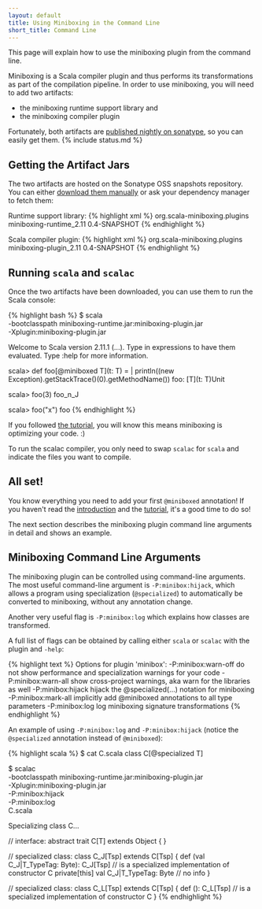 ```yaml
---
layout: default
title: Using Miniboxing in the Command Line
short_title: Command Line
---
```


This page will explain how to use the miniboxing plugin from the command line.

Miniboxing is a Scala compiler plugin and thus performs its transformations as part of the compilation pipeline. In order to use miniboxing, you will need to add two artifacts:

 * the miniboxing runtime support library and
 * the miniboxing compiler plugin

Fortunately, both artifacts are <a href="https://travis-ci.org/miniboxing/miniboxing-plugin" target="_blank">published nightly on sonatype</a>, so you can easily get them.
{% include status.md %}

## Getting the Artifact Jars

The two artifacts are hosted on the Sonatype OSS snapshots repository. You can either <a href="https://oss.sonatype.org/content/repositories/snapshots/org/scala-miniboxing/plugins/" target="_blank">download them manually</a> or ask your dependency manager to fetch them:

Runtime support library:
{% highlight xml %}
<dependency>
  <groupId>org.scala-miniboxing.plugins</groupId>
  <artifactId>miniboxing-runtime_2.11</artifactId>
  <version>0.4-SNAPSHOT</version>
</dependency>
{% endhighlight %}


Scala compiler plugin:
{% highlight xml %}
<dependency>
  <groupId>org.scala-miniboxing.plugins</groupId>
  <artifactId>miniboxing-plugin_2.11</artifactId>
  <version>0.4-SNAPSHOT</version>
</dependency>
{% endhighlight %}

## Running `scala` and `scalac`

Once the two artifacts have been downloaded, you can use them to run the Scala console:

{% highlight bash %}
$ scala \
  -bootclasspath miniboxing-runtime.jar:miniboxing-plugin.jar \
  -Xplugin:miniboxing-plugin.jar 

Welcome to Scala version 2.11.1 (...).
Type in expressions to have them evaluated.
Type :help for more information.

scala> def foo[@miniboxed T](t: T) =
     |   println((new Exception).getStackTrace()(0).getMethodName())
foo: [T](t: T)Unit

scala> foo(3)
foo_n_J

scala> foo("x")
foo
{% endhighlight %}

If you followed [the tutorial](tutorial.html), you will know this means miniboxing is optimizing your code. :)

To run the scalac compiler, you only need to swap `scalac` for `scala` and indicate the files you want to compile.

## All set!

You know everything you need to add your first `@miniboxed` annotation! If you haven't read the [introduction](/intro.html) and the [tutorial](/tutorial.html), it's a good time to do so!

The next section describes the miniboxing plugin command line arguments in detail and shows an example.

## Miniboxing Command Line Arguments

The miniboxing plugin can be controlled using command-line arguments. The most useful command-line argument is `-P:minibox:hijack`, which allows a program using specialization (`@specialized`) to automatically be converted to miniboxing, without any annotation change.

Another very useful flag is `-P:minibox:log` which explains how classes are transformed.

A full list of flags can be obtained by calling either `scala` or `scalac` with the plugin and `-help`:

{% highlight text %}
Options for plugin 'minibox':
 -P:minibox:warn-off  do not show performance and specialization warnings for your code
 -P:minibox:warn-all  show cross-project warnings, aka warn for the libraries as well
 -P:minibox:hijack    hijack the @specialized(...) notation for miniboxing
 -P:minibox:mark-all  implicitly add @miniboxed annotations to all type parameters
 -P:minibox:log       log miniboxing signature transformations
{% endhighlight %}

An example of using `-P:minibox:log` and `-P:minibox:hijack` (notice the `@specialized` annotation instead of `@miniboxed`):

{% highlight scala %}
$ cat C.scala
class C[@specialized T]

$ scalac \
  -bootclasspath miniboxing-runtime.jar:miniboxing-plugin.jar \
  -Xplugin:miniboxing-plugin.jar \
  -P:minibox:hijack \
  -P:minibox:log \
  C.scala

Specializing class C...

  // interface:
  abstract trait C[T] extends Object {
  }

  // specialized class:
  class C_J[Tsp] extends C[Tsp] {
    def <init>(val C_J|T_TypeTag: Byte): C_J[Tsp]
      // is a specialized implementation of constructor C
    private[this] val C_J|T_TypeTag: Byte
      // no info
  }

  // specialized class:
  class C_L[Tsp] extends C[Tsp] {
    def <init>(): C_L[Tsp]
      // is a specialized implementation of constructor C
  }
{% endhighlight %}

